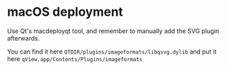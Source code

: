 # macOS deployment
Use Qt's macdeployqt tool, and remember to manually add the SVG plugin afterwards.

You can find it here `QTDIR/plugins/imageformats/libqsvg.dylib` and put it here `qView.app/Contents/Plugins/imageformats`

